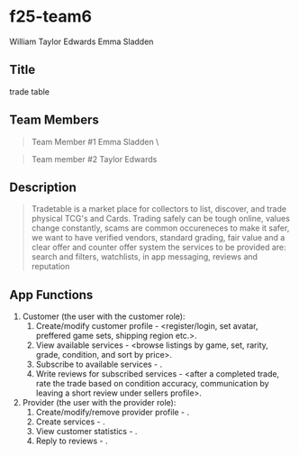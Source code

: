 # f25-team6
William Taylor Edwards
Emma Sladden

## Title
trade table

## Team Members
> Team Member #1 Emma Sladden \

> Team member #2 Taylor Edwards

## Description 
> Tradetable is a market place for collectors to list, discover, and trade physical TCG's and Cards.
  Trading safely can be tough online, values change constantly, scams are common occureneces 
  to make it safer, we want to have verified vendors, standard grading, fair value and a clear offer and counter offer system
  the services to be provided are: search and filters, watchlists, in app messaging, reviews and reputation
>

## App Functions
1. Customer (the user with the customer role):
    1. Create/modify customer profile - <register/login, set avatar, preffered game sets, shipping region etc.>.
    2. View available services - <browse listings by game, set, rarity, grade, condition, and sort by price>.
    3. Subscribe to available services - <create watchlists and saved searches with notifications for new matches or price drops>.
    4. Write reviews for subscribed services - <after a completed trade, rate the trade based on condition accuracy, communication by leaving a short review under sellers profile>.
2. Provider (the user with the provider role):
    1. Create/modify/remove provider profile - .
    2. Create services - .
    3. View customer statistics - .
    4. Reply to reviews - .